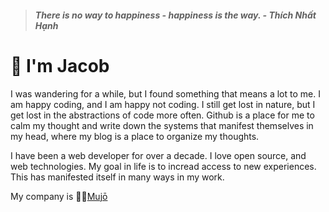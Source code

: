 > ##### There is no way to happiness - happiness is the way. - Thích Nhất Hạnh

# 🎒 I'm Jacob

I was wandering for a while, but I found something that means a lot to me. I am happy coding, and I am happy not coding. I still get lost in nature, but I get lost in the abstractions of code more often. Github is a place for me to calm my thought and write down the systems that manifest themselves in my head, where my blog is a place to organize my thoughts.

I have been a web developer for over a decade. I love open source, and web technologies. My goal in life is to incread access to new experiences. This has manifested itself in many ways in my work.

My company is 🧘‍♂️[Mujō](https://github.com/mujo-code)
